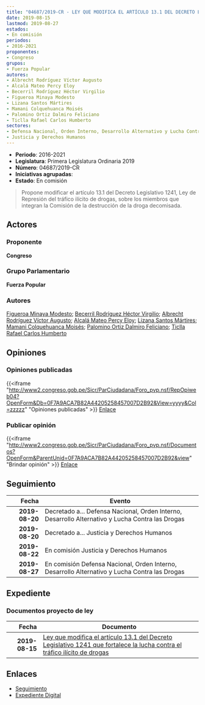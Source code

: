 ```yaml
---
title: "04687/2019-CR - LEY QUE MODIFICA EL ARTÍCULO 13.1 DEL DECRETO LEGISLATIVO 1241 QUE FORTALECE LA LUCHA CONTRA EL TRÁFICO ILÍCITO DE DROGAS"
date: 2019-08-15
lastmod: 2019-08-27
estados:
- En comisión
periodos:
- 2016-2021
proponentes:
- Congreso
grupos:
- Fuerza Popular
autores:
- Albrecht Rodríguez Víctor Augusto
- Alcalá Mateo Percy Eloy
- Becerril Rodríguez Héctor Virgilio
- Figueroa Minaya Modesto
- Lizana Santos Mártires
- Mamani Colquehuanca Moisés
- Palomino Ortiz Dalmiro Feliciano
- Ticlla Rafael Carlos Humberto
sectores:
- Defensa Nacional, Orden Interno, Desarrollo Alternativo y Lucha Contra las Drogas
- Justicia y Derechos Humanos
---
```

- **Periodo**: 2016-2021
- **Legislatura**: Primera Legislatura Ordinaria 2019
- **Número**: 04687/2019-CR
- **Iniciativas agrupadas**: 
- **Estado**: En comisión

> Propone modificar el artículo 13.1 del Decreto Legislativo 1241, Ley de Represión del tráfico ilícito de drogas, sobre los miembros que integran la Comisión de la destrucción de la droga decomisada.


## Actores

### Proponente

**Congreso**

### Grupo Parlamentario

**Fuerza Popular**

### Autores

[Figueroa Minaya Modesto](mailto:mailto:mfigueroam@congreso.gob.pe); [Becerril Rodríguez Héctor Virgilio](mailto:mailto:hbecerril@congreso.gob.pe); [Albrecht Rodríguez Víctor Augusto](mailto:mailto:valbrecht@congreso.gob.pe); [Alcalá Mateo Percy Eloy](mailto:mailto:palcala@congreso.gob.pe); [Lizana Santos Mártires](mailto:mailto:mlizana@congreso.gob.pe); [Mamani Colquehuanca Moisés](mailto:mailto:mmamani@congreso.gob.pe); [Palomino Ortiz Dalmiro Feliciano](mailto:mailto:dfpalomino@congreso.gob.pe); [Ticlla Rafael Carlos Humberto](mailto:mailto:cticlla@congreso.gob.pe)

## Opiniones

### Opiniones publicadas

{{<iframe "http://www2.congreso.gob.pe/Sicr/ParCiudadana/Foro_pvp.nsf/RepOpiweb04?OpenForm&Db=0F7A9ACA7B82A44205258457007D2B92&View=yyyy&Col=zzzzz" "Opiniones publicadas" >}}
[Enlace](http://www2.congreso.gob.pe/Sicr/ParCiudadana/Foro_pvp.nsf/RepOpiweb04?OpenForm&Db=0F7A9ACA7B82A44205258457007D2B92&View=yyyy&Col=zzzzz)

### Publicar opinión

{{<iframe "http://www2.congreso.gob.pe/Sicr/ParCiudadana/Foro_pvp.nsf/Documentos?OpenForm&ParentUnid=0F7A9ACA7B82A44205258457007D2B92&view" "Brindar opinión" >}}
[Enlace](http://www2.congreso.gob.pe/Sicr/ParCiudadana/Foro_pvp.nsf/Documentos?OpenForm&ParentUnid=0F7A9ACA7B82A44205258457007D2B92&view)


## Seguimiento

| Fecha | Evento |
|------:|--------|
| **2019-08-20** | Decretado a... Defensa Nacional, Orden Interno, Desarrollo Alternativo y Lucha Contra las Drogas |
| **2019-08-20** | Decretado a... Justicia y Derechos Humanos |
| **2019-08-22** | En comisión Justicia y Derechos Humanos |
| **2019-08-27** | En comisión Defensa Nacional, Orden Interno, Desarrollo Alternativo y Lucha Contra las Drogas |

## Expediente

### Documentos proyecto de ley

| Fecha | Documento |
|------:|-----------|
| **2019-08-15** | [Ley que modifica el artículo 13.1 del Decreto Legislativo 1241 que fortalece la lucha contra el tráfico ilícito de drogas](http://www.leyes.congreso.gob.pe/Documentos/2016_2021/Proyectos_de_Ley_y_de_Resoluciones_Legislativas/PL0468720190815.pdf) |

## Enlaces

- [Seguimiento](http://www2.congreso.gob.pe/Sicr/TraDocEstProc/CLProLey2016.nsf/f7fff46988ca05b1052578e100829cc7/36f1d039827331ab05258457007ceb6a?OpenDocument)
- [Expediente Digital](http://www2.congreso.gob.pe/Sicr/TraDocEstProc/Expvirt_2011.nsf/visbusqptramdoc1621/04687?opendocument)

